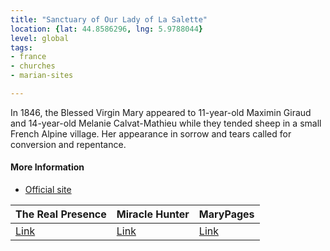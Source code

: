 ```yaml
---
title: "Sanctuary of Our Lady of La Salette"
location: {lat: 44.8586296, lng: 5.9788044}
level: global
tags:
- france
- churches
- marian-sites

---
```



In 1846, the Blessed Virgin Mary appeared to 11-year-old Maximin Giraud and 14-year-old Melanie Calvat-Mathieu while they tended sheep in a small French Alpine village.  Her appearance in sorrow and tears called for conversion and repentance.

#### More Information

* [Official site](https://lasalette.cef.fr/)


| The Real Presence | Miracle Hunter | MaryPages |
| --- | --- | --- |
| [Link](http://www.therealpresence.org/eucharst/misc/BVM/30_LA_SALETTE_96x96.pdf) | [Link](https://www.miraclehunter.com/marian_apparitions/approved_apparitions/lasalette/index.html) | [Link](https://www.marypages.com/la-salette-(france)-en.html) |





